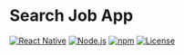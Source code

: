 # Search Job App
[![React Native](https://img.shields.io/badge/React%20Native-v0.64.2-blue.svg)](https://reactnative.dev/)
[![Node.js](https://img.shields.io/badge/Node.js-v14.17.0-green.svg)](https://nodejs.org/)
[![npm](https://img.shields.io/badge/npm-v7.18.1-red.svg)](https://www.npmjs.com/)
[![License](https://img.shields.io/badge/license-MIT-orange.svg)](https://opensource.org/licenses/MIT)

